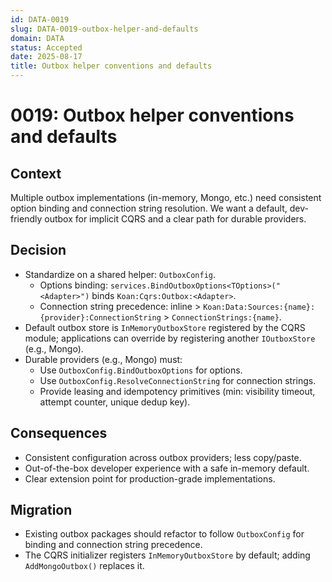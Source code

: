 ```yaml
---
id: DATA-0019
slug: DATA-0019-outbox-helper-and-defaults
domain: DATA
status: Accepted
date: 2025-08-17
title: Outbox helper conventions and defaults
---
```

 
# 0019: Outbox helper conventions and defaults
 

## Context

Multiple outbox implementations (in-memory, Mongo, etc.) need consistent option binding and connection string resolution. We want a default, dev-friendly outbox for implicit CQRS and a clear path for durable providers.

## Decision

- Standardize on a shared helper: `OutboxConfig`.
  - Options binding: `services.BindOutboxOptions<TOptions>("<Adapter>")` binds `Koan:Cqrs:Outbox:<Adapter>`.
  - Connection string precedence: inline > `Koan:Data:Sources:{name}:{provider}:ConnectionString` > `ConnectionStrings:{name}`.
- Default outbox store is `InMemoryOutboxStore` registered by the CQRS module; applications can override by registering another `IOutboxStore` (e.g., Mongo).
- Durable providers (e.g., Mongo) must:
  - Use `OutboxConfig.BindOutboxOptions` for options.
  - Use `OutboxConfig.ResolveConnectionString` for connection strings.
  - Provide leasing and idempotency primitives (min: visibility timeout, attempt counter, unique dedup key).

## Consequences

- Consistent configuration across outbox providers; less copy/paste.
- Out-of-the-box developer experience with a safe in-memory default.
- Clear extension point for production-grade implementations.

## Migration

- Existing outbox packages should refactor to follow `OutboxConfig` for binding and connection string precedence.
- The CQRS initializer registers `InMemoryOutboxStore` by default; adding `AddMongoOutbox()` replaces it.

